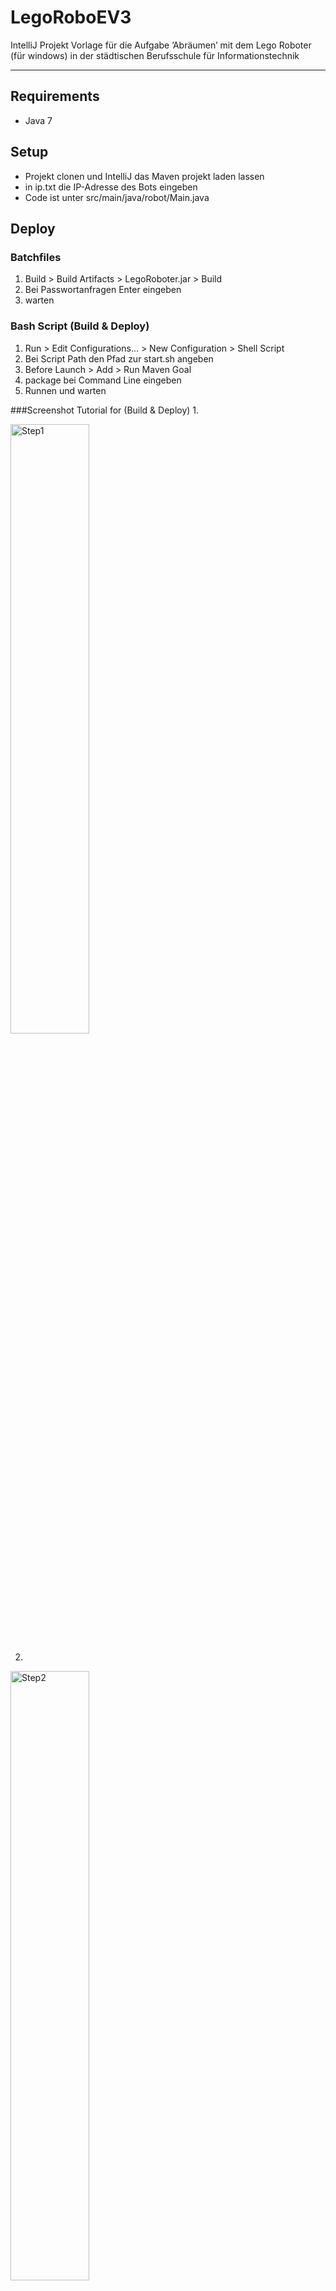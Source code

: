 # LegoRoboEV3
IntelliJ Projekt Vorlage für die Aufgabe ’Abräumen’ mit dem Lego Roboter (für windows) in der städtischen Berufsschule für Informationstechnik
- - -

## Requirements
- Java 7

## Setup
- Projekt clonen und IntelliJ das Maven projekt laden lassen
- in ip.txt die IP-Adresse des Bots eingeben
- Code ist unter src/main/java/robot/Main.java

## Deploy

### Batchfiles
1. Build > Build Artifacts > LegoRoboter.jar > Build
2. Bei Passwortanfragen Enter eingeben
3. warten

### Bash Script (Build & Deploy)
1. Run > Edit Configurations... > New Configuration > Shell Script
2. Bei Script Path den Pfad zur start.sh angeben
3. Before Launch > Add > Run Maven Goal
4. package bei Command Line eingeben
5. Runnen und warten


###Screenshot Tutorial for (Build & Deploy)
1.

<img height="50%" width="50%" alt="Step1" src="https://raw.githubusercontent.com/LeoTuet/LegoRoboEV3/main/assets/images/1.png">

2.

<img height="50%" width="50%" alt="Step2" src="https://raw.githubusercontent.com/LeoTuet/LegoRoboEV3/main/assets/images/2.png">

3.

<img height="50%" width="50%" alt="Step3" src="https://raw.githubusercontent.com/LeoTuet/LegoRoboEV3/main/assets/images/3.png">

4.

<img height="50%" width="50%" alt="Step4" src="https://raw.githubusercontent.com/LeoTuet/LegoRoboEV3/main/assets/images/4.png">

5.

<img height="50%" width="50%" alt="Step5" src="https://raw.githubusercontent.com/LeoTuet/LegoRoboEV3/main/assets/images/5.png">

## Die Regeln von Leo
1. Niemand pushed auf main! (Außer Marc und Niklas)

